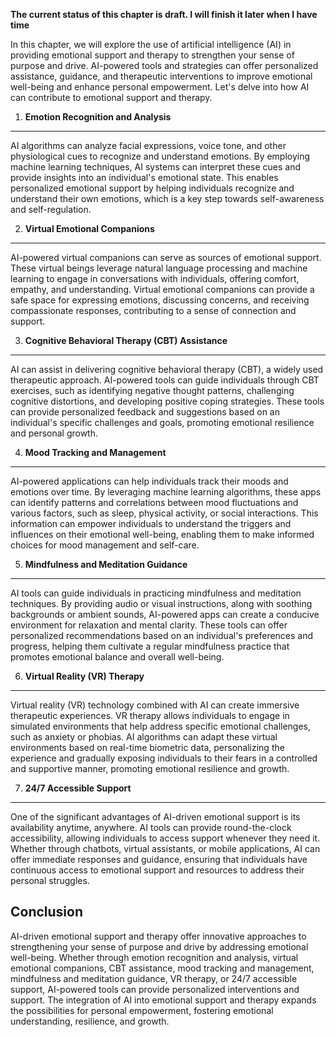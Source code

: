 **The current status of this chapter is draft. I will finish it later when I have time**

In this chapter, we will explore the use of artificial intelligence (AI) in providing emotional support and therapy to strengthen your sense of purpose and drive. AI-powered tools and strategies can offer personalized assistance, guidance, and therapeutic interventions to improve emotional well-being and enhance personal empowerment. Let's delve into how AI can contribute to emotional support and therapy.

1. **Emotion Recognition and Analysis**
---------------------------------------

AI algorithms can analyze facial expressions, voice tone, and other physiological cues to recognize and understand emotions. By employing machine learning techniques, AI systems can interpret these cues and provide insights into an individual's emotional state. This enables personalized emotional support by helping individuals recognize and understand their own emotions, which is a key step towards self-awareness and self-regulation.

2. **Virtual Emotional Companions**
-----------------------------------

AI-powered virtual companions can serve as sources of emotional support. These virtual beings leverage natural language processing and machine learning to engage in conversations with individuals, offering comfort, empathy, and understanding. Virtual emotional companions can provide a safe space for expressing emotions, discussing concerns, and receiving compassionate responses, contributing to a sense of connection and support.

3. **Cognitive Behavioral Therapy (CBT) Assistance**
----------------------------------------------------

AI can assist in delivering cognitive behavioral therapy (CBT), a widely used therapeutic approach. AI-powered tools can guide individuals through CBT exercises, such as identifying negative thought patterns, challenging cognitive distortions, and developing positive coping strategies. These tools can provide personalized feedback and suggestions based on an individual's specific challenges and goals, promoting emotional resilience and personal growth.

4. **Mood Tracking and Management**
-----------------------------------

AI-powered applications can help individuals track their moods and emotions over time. By leveraging machine learning algorithms, these apps can identify patterns and correlations between mood fluctuations and various factors, such as sleep, physical activity, or social interactions. This information can empower individuals to understand the triggers and influences on their emotional well-being, enabling them to make informed choices for mood management and self-care.

5. **Mindfulness and Meditation Guidance**
------------------------------------------

AI tools can guide individuals in practicing mindfulness and meditation techniques. By providing audio or visual instructions, along with soothing backgrounds or ambient sounds, AI-powered apps can create a conducive environment for relaxation and mental clarity. These tools can offer personalized recommendations based on an individual's preferences and progress, helping them cultivate a regular mindfulness practice that promotes emotional balance and overall well-being.

6. **Virtual Reality (VR) Therapy**
-----------------------------------

Virtual reality (VR) technology combined with AI can create immersive therapeutic experiences. VR therapy allows individuals to engage in simulated environments that help address specific emotional challenges, such as anxiety or phobias. AI algorithms can adapt these virtual environments based on real-time biometric data, personalizing the experience and gradually exposing individuals to their fears in a controlled and supportive manner, promoting emotional resilience and growth.

7. **24/7 Accessible Support**
------------------------------

One of the significant advantages of AI-driven emotional support is its availability anytime, anywhere. AI tools can provide round-the-clock accessibility, allowing individuals to access support whenever they need it. Whether through chatbots, virtual assistants, or mobile applications, AI can offer immediate responses and guidance, ensuring that individuals have continuous access to emotional support and resources to address their personal struggles.

Conclusion
----------

AI-driven emotional support and therapy offer innovative approaches to strengthening your sense of purpose and drive by addressing emotional well-being. Whether through emotion recognition and analysis, virtual emotional companions, CBT assistance, mood tracking and management, mindfulness and meditation guidance, VR therapy, or 24/7 accessible support, AI-powered tools can provide personalized interventions and support. The integration of AI into emotional support and therapy expands the possibilities for personal empowerment, fostering emotional understanding, resilience, and growth.
